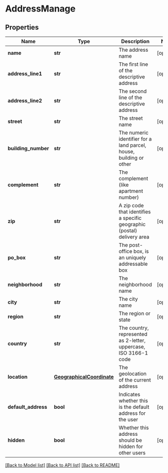 # AddressManage

## Properties
Name | Type | Description | Notes
------------ | ------------- | ------------- | -------------
**name** | **str** | The address name | [optional] 
**address_line1** | **str** | The first line of the descriptive address  | [optional] 
**address_line2** | **str** | The second line of the descriptive address  | [optional] 
**street** | **str** | The street name  | [optional] 
**building_number** | **str** | The numeric identifier for a land parcel, house, building or other  | [optional] 
**complement** | **str** | The complement (like apartment number)    | [optional] 
**zip** | **str** | A zip code that identifies a specific geographic (postal) delivery area  | [optional] 
**po_box** | **str** | The post-office box, is an uniquely addressable box  | [optional] 
**neighborhood** | **str** | The neighborhood name   | [optional] 
**city** | **str** | The city name  | [optional] 
**region** | **str** | The region or state  | [optional] 
**country** | **str** | The country, represented as 2-letter, uppercase, ISO 3166-1 code  | [optional] 
**location** | [**GeographicalCoordinate**](GeographicalCoordinate.md) | The geolocation of the current address | [optional] 
**default_address** | **bool** | Indicates whether this is the default address for the user | [optional] 
**hidden** | **bool** | Whether this address should be hidden for other users | [optional] 

[[Back to Model list]](../README.md#documentation-for-models) [[Back to API list]](../README.md#documentation-for-api-endpoints) [[Back to README]](../README.md)


